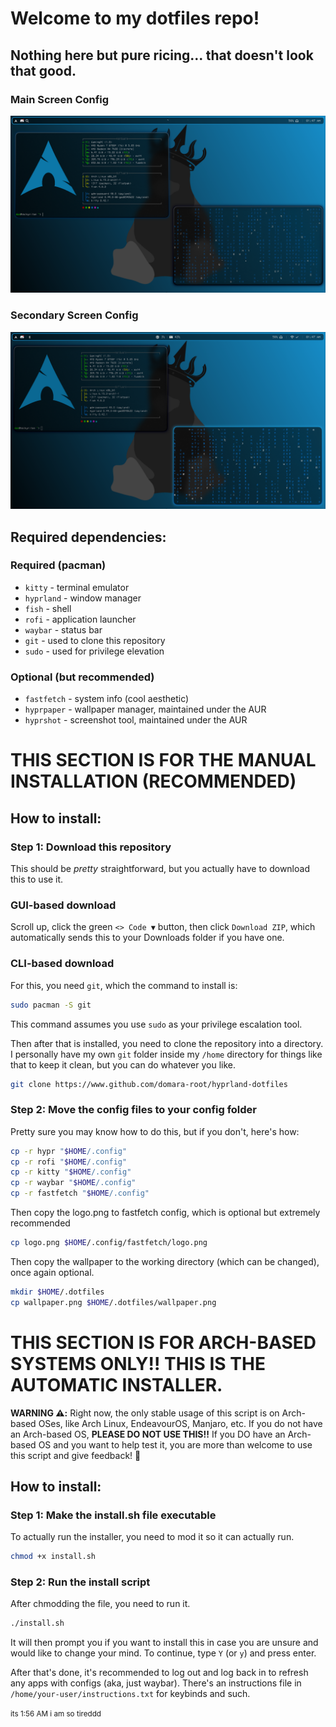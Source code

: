 # Welcome to my dotfiles repo!
## Nothing here but pure ricing... that doesn't look that good.
### Main Screen Config
![screenshot](preview-main.png)

### Secondary Screen Config
![screenshot](preview-secondary.png)


## Required dependencies:
### Required (pacman)
- `kitty` - terminal emulator
- `hyprland` - window manager
- `fish` - shell
- `rofi` - application launcher
- `waybar` - status bar
- `git` - used to clone this repository
- `sudo` - used for privilege elevation

### Optional (but recommended)
- `fastfetch` - system info (cool aesthetic)
- `hyprpaper` - wallpaper manager, maintained under the AUR
- `hyprshot` - screenshot tool, maintained under the AUR

# THIS SECTION IS FOR THE MANUAL INSTALLATION (RECOMMENDED)
## How to install:
### Step 1: Download this repository
This should be *pretty* straightforward, but you actually have to download this to use it.

### GUI-based download
Scroll up, click the green `<> Code ▼` button, then click `Download ZIP`, which automatically sends this to your Downloads folder if you have one.

### CLI-based download
For this, you need `git`, which the command to install is:
```bash
sudo pacman -S git
```
This command assumes you use `sudo` as your privilege escalation tool.

Then after that is installed, you need to clone the repository into a directory.
I personally have my own `git` folder inside my `/home` directory for things like that to keep it clean, but you can do whatever you like.
```bash
git clone https://www.github.com/domara-root/hyprland-dotfiles
```

### Step 2: Move the config files to your config folder
Pretty sure you may know how to do this, but if you don't, here's how:
```bash
cp -r hypr "$HOME/.config"
cp -r rofi "$HOME/.config"
cp -r kitty "$HOME/.config"
cp -r waybar "$HOME/.config"
cp -r fastfetch "$HOME/.config"
```
Then copy the logo.png to fastfetch config, which is optional but extremely recommended
```bash
cp logo.png $HOME/.config/fastfetch/logo.png
```
Then copy the wallpaper to the working directory (which can be changed), once again optional.
```bash
mkdir $HOME/.dotfiles
cp wallpaper.png $HOME/.dotfiles/wallpaper.png
```

# THIS SECTION IS FOR ARCH-BASED SYSTEMS ONLY!! THIS IS THE AUTOMATIC INSTALLER.
**WARNING ⚠️:** Right now, the only stable usage of this script is on Arch-based OSes, like Arch Linux, EndeavourOS, Manjaro, etc. If you do not have an Arch-based OS, **PLEASE DO NOT USE THIS!!**
If you DO have an Arch-based OS and you want to help test it, you are more than welcome to use this script and give feedback! 🙂
## How to install:
### Step 1: Make the install.sh file executable
To actually run the installer, you need to mod it so it can actually run.
```bash
chmod +x install.sh
```

### Step 2: Run the install script
After chmodding the file, you need to run it.
```bash
./install.sh
```
It will then prompt you if you want to install this in case you are unsure and would like to change your mind. To continue, type `Y` (or `y`) and press enter.

After that's done, it's recommended to log out and log back in to refresh any apps with configs (aka, just waybar).
There's an instructions file in `/home/your-user/instructions.txt` for keybinds and such.

<small>its 1:56 AM i am so tireddd</small>
